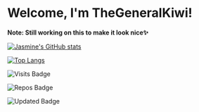 # Welcome, I'm TheGeneralKiwi! 
**Note: Still working on this to make it look nice✨**

[![Jasmine's GitHub stats](https://github-readme-stats.vercel.app/api?username=TheGeneralKiwi&show_icons=true&theme=onedark)](https://github.com/anuraghazra/github-readme-stats)

[![Top Langs](https://github-readme-stats.vercel.app/api/top-langs/?username=TheGeneralKiwi&layout=compact&theme=onedark)](https://github.com/anuraghazra/github-readme-stats)

![Visits Badge](https://badges.pufler.dev/visits/TheGeneralKiwi/TheGeneralKiwi)


![Repos Badge](https://badges.pufler.dev/repos/TheGeneralKiwi)


![Updated Badge](https://badges.pufler.dev/updated/TheGeneralKiwi/TheGeneralKiwi)


 
<!-- I"m looking forward to collaborate on smaller projects (as someone new to GitHub)
- I'm looking for help with anything honestly, pointers and corrections are more than welcome on any public project.
- Ask me about HTML, CSS, Airtable, etc. (Writing & Art included)

### Currently Learning:
- Swift/SwiftUI
- Advanced Web Development
- Javascript
- Limba română

### Currently Working On:
- Website to Sell My Art 
- Productivity App
- A Fantasy Novel
- A Game(?)

You can find me on:
- Medium (Link)


Fun Fact: I can move my ears-->

<!--
**TheGeneralKiwi/TheGeneralKiwi** is a ✨ _special_ ✨ repository because its `README.md` (this file) appears on your GitHub profile.

Here are some ideas to get you started:

- 🔭 I’m currently working on ...
- 🌱 I’m currently learning ...
- 👯 I’m looking to collaborate on ...
- 🤔 I’m looking for help with ...
- 💬 Ask me about ...
- 📫 How to reach me: ...
- 😄 Pronouns: ...
- ⚡ Fun fact: ...
-->
